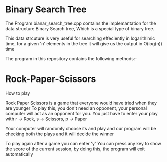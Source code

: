 
# Binary Search Tree

The Program bianar_search_tree.cpp contains the implemantation for the data structure Binary Search tree, Which is a special type of binary tree.

This data strcuture is very useful for searching effeciently in logarithimic time, for a given 'n' elements in the tree it will give us the output in O(log(n)) time

The program in this repository contains the following methods:-
    


# Rock-Paper-Scissors

How to play

Rock Paper Scissors is a game that everyone would have tried when they are younger
To play this, you don't need an opponent, your personal computer will act as an opponent for you. You just have to enter your play with
r -> Rock,
s -> Scissors,
p -> Paper
  
Your computer will randomly choose its and play and our program will be checking both the plays and it will decide the winner


To play again after a game you can enter 'y' 
You can press any key to show the score of the current session, by doing this, the program will exit automatically

